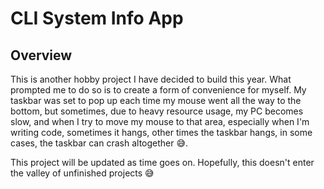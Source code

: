 # CLI System Info App

## Overview

This is another hobby project I have decided to build this year. What prompted me to do so is to create a form of convenience for myself. My taskbar was set to pop up each time my mouse went all the way to the bottom, but sometimes, due to heavy resource usage, my PC becomes slow, and when I try to move my mouse to that area, especially when I'm writing code, sometimes it hangs, other times the taskbar hangs, in some cases, the taskbar can crash altogether :sweat_smile:.

This project will be updated as time goes on. Hopefully, this doesn't enter the valley of unfinished projects :sweat_smile:
